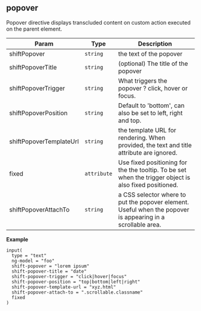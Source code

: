 <a name="shift.components.module_popover"></a>
## popover
Popover directive displays transcluded content on custom action
executed on the parent element.


| Param | Type | Description |
| --- | --- | --- |
| shiftPopover | <code>string</code> | the text of the popover |
| shiftPopoverTitle | <code>string</code> | (optional) The title of the popover |
| shiftPopoverTrigger | <code>string</code> | What triggers the popover ? click, hover or focus. |
| shiftPopoverPosition | <code>string</code> | Default to 'bottom', can also be set to left, right and top. |
| shiftPopoverTemplateUrl | <code>string</code> | the template URL for rendering. When provided, the text and title attribute are ignored. |
| fixed | <code>attribute</code> | Use fixed positioning for the the tooltip. To be set when the trigger object is also fixed positioned. |
| shiftPopoverAttachTo | <code>string</code> | a CSS selector where to put the popover element. Useful when the popover is appearing in a scrollable area. |

**Example**  
```jade
input(
  type = "text"
  ng-model = "foo"
  shift-popover = "lorem ipsum"
  shift-popover-title = "date"
  shift-popover-trigger = "click|hover|focus"
  shift-popover-position = "top|bottom|left|right"
  shift-popover-template-url = "xyz.html"
  shift-popover-attach-to = ".scrollable.classname"
  fixed
)
```
